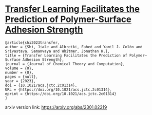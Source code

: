 # [Transfer Learning Facilitates the Prediction of Polymer-Surface Adhesion Strength](https://pubs.acs.org/doi/10.1021/acs.jctc.2c01314)

```
@article{shi2023transfer,
author = {Shi, Jiale and Albreiki, Fahed and Yamil J. Colón and Srivastava, Samanvaya and Whitmer, Jonathan K.},
title = {Transfer Learning Facilitates the Prediction of Polymer–Surface Adhesion Strength},
journal = {Journal of Chemical Theory and Computation},
volume = {0},
number = {0},
pages = {null},
year = {2023},
doi = {10.1021/acs.jctc.2c01314},
URL = {https://doi.org/10.1021/acs.jctc.2c01314},
eprint = {https://doi.org/10.1021/acs.jctc.2c01314}
}

```
arxiv version link: https://arxiv.org/abs/2301.02219
